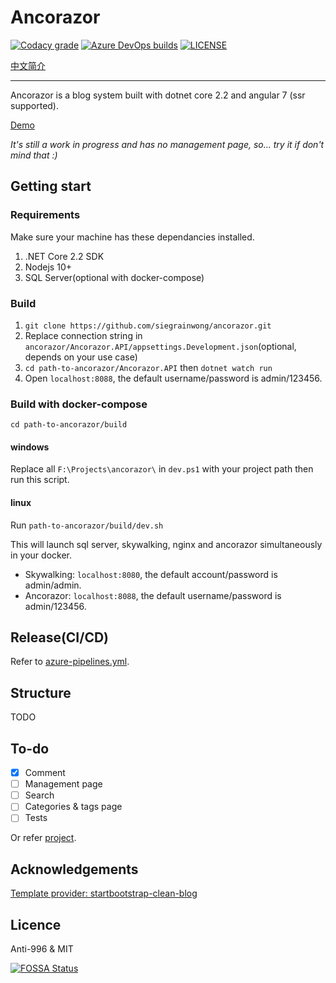 # Ancorazor

[![Codacy grade](https://img.shields.io/codacy/grade/00a15dd7811e42b7ae6aea01a966fee0.svg?logo=codacy&style=for-the-badge)](https://app.codacy.com/app/siegrainwong/ancorazor?utm_source=github.com&utm_medium=referral&utm_content=siegrainwong/ancorazor&utm_campaign=Badge_Grade_Dashboard)
[![Azure DevOps builds](https://img.shields.io/azure-devops/build/siegrainwong/75cdd93a-e41e-4158-ace3-88dab60c3343/6.svg?label=azure%20pipelines&logo=azure%20pipelines&style=for-the-badge)](https://dev.azure.com/siegrainwong/Ancorazor/_build/latest?definitionId=6&branchName=master)
[![LICENSE](https://img.shields.io/badge/license-Anti--996%20&%20MIT-blue.svg?style=for-the-badge)](https://github.com/996icu/996.ICU/blob/master/LICENSE)

[中文简介](https://github.com/siegrainwong/ancorazor/blob/master/README-CN.md)

---

Ancorazor is a blog system built with dotnet core 2.2 and angular 7 (ssr supported).

[Demo](https://siegrain.wang)

_It's still a work in progress and has no management page, so... try it if don't mind that :)_

## Getting start

### Requirements

Make sure your machine has these dependancies installed.

1. .NET Core 2.2 SDK
2. Nodejs 10+
3. SQL Server(optional with docker-compose)

### Build

1. `git clone https://github.com/siegrainwong/ancorazor.git`
2. Replace connection string in `ancorazor/Ancorazor.API/appsettings.Development.json`(optional, depends on your use case)
3. `cd path-to-ancorazor/Ancorazor.API` then `dotnet watch run`
4. Open `localhost:8088`, the default username/password is admin/123456.

### Build with docker-compose

`cd path-to-ancorazor/build`

#### windows

Replace all `F:\Projects\ancorazor\` in `dev.ps1` with your project path then run this script.

#### linux

Run `path-to-ancorazor/build/dev.sh`

This will launch sql server, skywalking, nginx and ancorazor simultaneously in your docker.

- Skywalking: `localhost:8080`, the default account/password is admin/admin.
- Ancorazor: `localhost:8088`, the default username/password is admin/123456.

## Release(CI/CD)

Refer to [azure-pipelines.yml](https://github.com/siegrainwong/ancorazor/blob/master/azure-pipelines.yml).

## Structure

TODO

## To-do

- [x] Comment
- [ ] Management page
- [ ] Search
- [ ] Categories & tags page
- [ ] Tests

Or refer [project](https://github.com/Seanwong933/ancorazor/projects/1).

## Acknowledgements

[Template provider: startbootstrap-clean-blog](https://github.com/BlackrockDigital/startbootstrap-clean-blog)

## Licence

Anti-996 & MIT

[![FOSSA Status](https://app.fossa.io/api/projects/git%2Bgithub.com%2Fsiegrainwong%2Fancorazor.svg?type=large)](https://app.fossa.io/projects/git%2Bgithub.com%2Fsiegrainwong%2Fancorazor?ref=badge_large)
